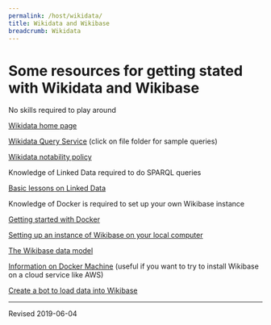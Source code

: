 ```yaml
---
permalink: /host/wikidata/
title: Wikidata and Wikibase
breadcrumb: Wikidata
---
```


# Some resources for getting stated with Wikidata and Wikibase

No skills required to play around

[Wikidata home page](https://www.wikidata.org/)

[Wikidata Query Service](https://query.wikidata.org/) (click on file folder for sample queries)

[Wikidata notability policy](https://www.wikidata.org/wiki/Wikidata:Notability)


Knowledge of Linked Data required to do SPARQL queries

[Basic lessons on Linked Data](../../lod/)


Knowledge of Docker is required to set up your own Wikibase instance

[Getting started with Docker](../#docker)

[Setting up an instance of Wikibase on your local computer](../../lod/install/#using-docker-compose-to-create-an-instance-of-wikibase-on-your-local-computer)

[The Wikibase data model](../../lod/wikibase/)

[Information on Docker Machine](../dockermachine/) (useful if you want to try to install Wikibase on a cloud service like AWS)

[Create a bot to load data into Wikibase](bot/)


----
Revised 2019-06-04
